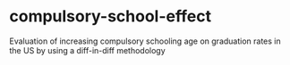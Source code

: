 # compulsory-school-effect
Evaluation of increasing compulsory schooling age on graduation rates in the US by using a diff-in-diff methodology
